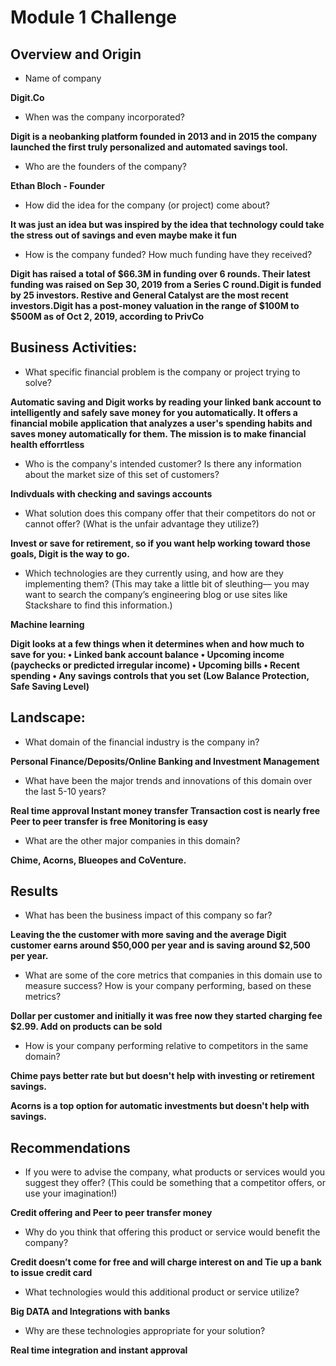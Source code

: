 # Module 1 Challenge
## Overview and Origin

* Name of company
  
**Digit.Co**
 
* When was the company incorporated?

**Digit is a neobanking platform founded in 2013 and in 2015 the company launched the first truly personalized and automated savings tool.**

* Who are the founders of the company?
 
**Ethan Bloch - Founder**

* How did the idea for the company (or project) come about?

**It was just an idea but was inspired by the idea that technology could take the stress out of savings and even maybe make it fun**

* How is the company funded? How much funding have they received?
 
**Digit has raised a total of $66.3M in funding over 6 rounds. Their latest funding was raised on Sep 30, 2019 from a Series C round.Digit is funded by 25 investors. Restive and General Catalyst are the most recent investors.Digit has a post-money valuation in the range of $100M to $500M as of Oct 2, 2019, according to PrivCo**

## Business Activities:

* What specific financial problem is the company or project trying to solve?

**Automatic saving and Digit works by reading your linked bank account to intelligently and safely save money for you automatically. It offers a financial mobile application that analyzes a user's spending habits and saves money automatically for them. The mission is to make financial health efforrtless**

* Who is the company's intended customer?  Is there any information about the market size of this set of customers?
 
**Indivduals with checking and savings accounts**

* What solution does this company offer that their competitors do not or cannot offer? (What is the unfair advantage they utilize?)
 
**Invest or save for retirement, so if you want help working toward those goals, Digit is the way to go.**

* Which technologies are they currently using, and how are they implementing them? (This may take a little bit of sleuthing–– you may want to search the company’s engineering blog or use sites like Stackshare to find this information.)

**Machine learning**

**Digit looks at a few things when it determines when and how much to save for you:
  •	Linked bank account balance
  •	Upcoming income (paychecks or predicted irregular income)
  •	Upcoming bills
  •	Recent spending
  •	Any savings controls that you set (Low Balance Protection, Safe Saving Level)**


## Landscape:

* What domain of the financial industry is the company in?
  
**Personal Finance/Deposits/Online Banking and Investment Management**

* What have been the major trends and innovations of this domain over the last 5-10 years?
  
**Real time approval
   Instant money transfer
   Transaction cost is nearly free
   Peer to peer transfer is free
   Monitoring is easy**

* What are the other major companies in this domain?
  
**Chime, Acorns, Blueopes and CoVenture.**


## Results

* What has been the business impact of this company so far?
  
**Leaving the the customer with more saving and the average Digit customer earns around $50,000 per year and is saving around $2,500 per year.**

* What are some of the core metrics that companies in this domain use to measure success? How is your company performing, based on these metrics?
  
**Dollar per customer and initially it was free now they started charging fee $2.99. Add on products can be sold**

* How is your company performing relative to competitors in the same domain?

**Chime pays better rate but but doesn't help with investing or retirement savings.**

**Acorns is a top option for automatic investments but doesn't help with savings.**

## Recommendations

* If you were to advise the company, what products or services would you suggest they offer? (This could be something that a competitor offers, or use your imagination!)
 
**Credit offering and Peer to peer transfer money**

* Why do you think that offering this product or service would benefit the company?
 
**Credit doesn’t come for free and will charge interest on and Tie up a bank to issue credit card**

* What technologies would this additional product or service utilize?
  
**Big DATA and Integrations with banks**

* Why are these technologies appropriate for your solution?
 
**Real time integration and instant approval**


